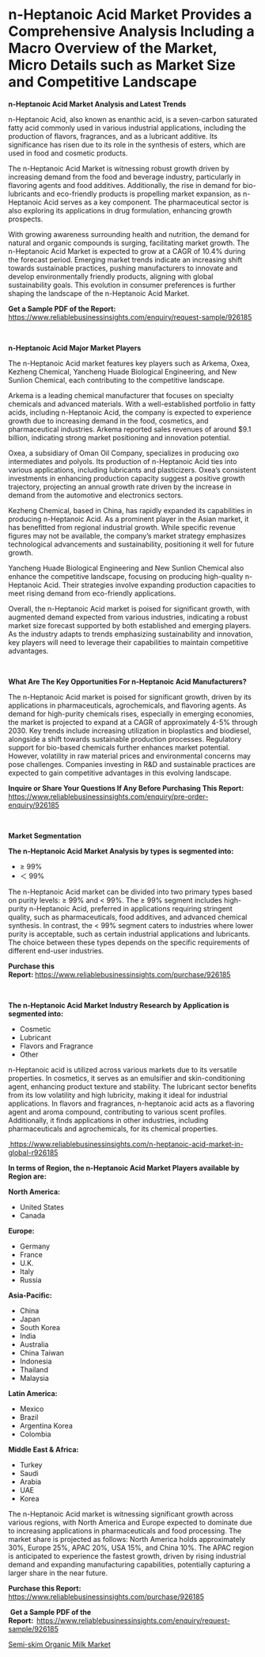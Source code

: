 <p><h1>n-Heptanoic Acid Market Provides a Comprehensive Analysis Including a Macro Overview of the Market, Micro Details such as Market Size and Competitive Landscape</h1></p><p><strong>n-Heptanoic Acid Market Analysis and Latest Trends</strong></p>
<p><p>n-Heptanoic Acid, also known as enanthic acid, is a seven-carbon saturated fatty acid commonly used in various industrial applications, including the production of flavors, fragrances, and as a lubricant additive. Its significance has risen due to its role in the synthesis of esters, which are used in food and cosmetic products. </p><p>The n-Heptanoic Acid Market is witnessing robust growth driven by increasing demand from the food and beverage industry, particularly in flavoring agents and food additives. Additionally, the rise in demand for bio-lubricants and eco-friendly products is propelling market expansion, as n-Heptanoic Acid serves as a key component. The pharmaceutical sector is also exploring its applications in drug formulation, enhancing growth prospects.</p><p>With growing awareness surrounding health and nutrition, the demand for natural and organic compounds is surging, facilitating market growth. The n-Heptanoic Acid Market is expected to grow at a CAGR of 10.4% during the forecast period. Emerging market trends indicate an increasing shift towards sustainable practices, pushing manufacturers to innovate and develop environmentally friendly products, aligning with global sustainability goals. This evolution in consumer preferences is further shaping the landscape of the n-Heptanoic Acid Market.</p></p>
<p><strong>Get a Sample PDF of the Report:&nbsp;</strong> <a href="https://www.reliablebusinessinsights.com/enquiry/request-sample/926185?utm_campaign=3050&utm_medium=2&utm_source=Github&utm_content=ia&utm_term=24032025&utm_id=n-heptanoic-acid">https://www.reliablebusinessinsights.com/enquiry/request-sample/926185</a></p>
<p>&nbsp;</p>
<p><strong>n-Heptanoic Acid Major Market Players</strong></p>
<p><p>The n-Heptanoic Acid market features key players such as Arkema, Oxea, Kezheng Chemical, Yancheng Huade Biological Engineering, and New Sunlion Chemical, each contributing to the competitive landscape.</p><p>Arkema is a leading chemical manufacturer that focuses on specialty chemicals and advanced materials. With a well-established portfolio in fatty acids, including n-Heptanoic Acid, the company is expected to experience growth due to increasing demand in the food, cosmetics, and pharmaceutical industries. Arkema reported sales revenues of around $9.1 billion, indicating strong market positioning and innovation potential.</p><p>Oxea, a subsidiary of Oman Oil Company, specializes in producing oxo intermediates and polyols. Its production of n-Heptanoic Acid ties into various applications, including lubricants and plasticizers. Oxea’s consistent investments in enhancing production capacity suggest a positive growth trajectory, projecting an annual growth rate driven by the increase in demand from the automotive and electronics sectors.</p><p>Kezheng Chemical, based in China, has rapidly expanded its capabilities in producing n-Heptanoic Acid. As a prominent player in the Asian market, it has benefitted from regional industrial growth. While specific revenue figures may not be available, the company’s market strategy emphasizes technological advancements and sustainability, positioning it well for future growth.</p><p>Yancheng Huade Biological Engineering and New Sunlion Chemical also enhance the competitive landscape, focusing on producing high-quality n-Heptanoic Acid. Their strategies involve expanding production capacities to meet rising demand from eco-friendly applications.</p><p>Overall, the n-Heptanoic Acid market is poised for significant growth, with augmented demand expected from various industries, indicating a robust market size forecast supported by both established and emerging players. As the industry adapts to trends emphasizing sustainability and innovation, key players will need to leverage their capabilities to maintain competitive advantages.</p></p>
<p>&nbsp;</p>
<p><strong>What Are The Key Opportunities For n-Heptanoic Acid Manufacturers?</strong></p>
<p><p>The n-Heptanoic Acid market is poised for significant growth, driven by its applications in pharmaceuticals, agrochemicals, and flavoring agents. As demand for high-purity chemicals rises, especially in emerging economies, the market is projected to expand at a CAGR of approximately 4-5% through 2030. Key trends include increasing utilization in bioplastics and biodiesel, alongside a shift towards sustainable production processes. Regulatory support for bio-based chemicals further enhances market potential. However, volatility in raw material prices and environmental concerns may pose challenges. Companies investing in R&D and sustainable practices are expected to gain competitive advantages in this evolving landscape.</p></p>
<p><strong>Inquire or Share Your Questions If Any Before Purchasing This Report:</strong> <a href="https://www.reliablebusinessinsights.com/enquiry/pre-order-enquiry/926185?utm_campaign=3050&utm_medium=2&utm_source=Github&utm_content=ia&utm_term=24032025&utm_id=n-heptanoic-acid">https://www.reliablebusinessinsights.com/enquiry/pre-order-enquiry/926185</a></p>
<p>&nbsp;</p>
<p><strong>Market Segmentation</strong></p>
<p><strong>The n-Heptanoic Acid Market Analysis by types is segmented into:</strong></p>
<p><ul><li>≥ 99%</li><li>＜ 99%</li></ul></p>
<p><p>The n-Heptanoic Acid market can be divided into two primary types based on purity levels: ≥ 99% and < 99%. The ≥ 99% segment includes high-purity n-Heptanoic Acid, preferred in applications requiring stringent quality, such as pharmaceuticals, food additives, and advanced chemical synthesis. In contrast, the < 99% segment caters to industries where lower purity is acceptable, such as certain industrial applications and lubricants. The choice between these types depends on the specific requirements of different end-user industries.</p></p>
<p><strong>Purchase this Report:&nbsp;</strong><a href="https://www.reliablebusinessinsights.com/purchase/926185?utm_campaign=3050&utm_medium=2&utm_source=Github&utm_content=ia&utm_term=24032025&utm_id=n-heptanoic-acid">https://www.reliablebusinessinsights.com/purchase/926185</a></p>
<p>&nbsp;</p>
<p><strong>The n-Heptanoic Acid Market Industry Research by Application is segmented into:</strong></p>
<p><ul><li>Cosmetic</li><li>Lubricant</li><li>Flavors and Fragrance</li><li>Other</li></ul></p>
<p><p>n-Heptanoic acid is utilized across various markets due to its versatile properties. In cosmetics, it serves as an emulsifier and skin-conditioning agent, enhancing product texture and stability. The lubricant sector benefits from its low volatility and high lubricity, making it ideal for industrial applications. In flavors and fragrances, n-heptanoic acid acts as a flavoring agent and aroma compound, contributing to various scent profiles. Additionally, it finds applications in other industries, including pharmaceuticals and agrochemicals, for its chemical properties.</p></p>
<p><a href="https://www.reliablebusinessinsights.com/n-heptanoic-acid-market-in-global-r926185?utm_campaign=3050&utm_medium=2&utm_source=Github&utm_content=ia&utm_term=24032025&utm_id=n-heptanoic-acid">&nbsp;https://www.reliablebusinessinsights.com/n-heptanoic-acid-market-in-global-r926185</a></p>
<p><strong>In terms of Region, the n-Heptanoic Acid Market Players available by Region are:</strong></p>
<p>
    <p> <strong> North America: </strong>
        <ul>
            <li>United States</li>
            <li>Canada</li>
        </ul>
        </p> 
    <p> <strong> Europe: </strong>
        <ul>
            <li>Germany</li>
            <li>France</li>
            <li>U.K.</li>
            <li>Italy</li>
            <li>Russia</li>
        </ul>
        </p> 
    <p> <strong> Asia-Pacific: </strong>
        <ul>
            <li>China</li>
            <li>Japan</li>
            <li>South Korea</li>
            <li>India</li>
            <li>Australia</li>
            <li>China Taiwan</li>
            <li>Indonesia</li>
            <li>Thailand</li>
            <li>Malaysia</li>
        </ul>
        </p> 
    <p> <strong> Latin America: </strong>
        <ul>
            <li>Mexico</li>
            <li>Brazil</li>
            <li>Argentina Korea</li>
            <li>Colombia</li>
        </ul>
        </p> 
    <p> <strong> Middle East & Africa: </strong>
        <ul>
            <li>Turkey</li>
            <li>Saudi</li>
            <li>Arabia</li>
            <li>UAE</li>
            <li>Korea</li>
        </ul>
    </p>
    </p>
<p><p>The n-Heptanoic Acid market is witnessing significant growth across various regions, with North America and Europe expected to dominate due to increasing applications in pharmaceuticals and food processing. The market share is projected as follows: North America holds approximately 30%, Europe 25%, APAC 20%, USA 15%, and China 10%. The APAC region is anticipated to experience the fastest growth, driven by rising industrial demand and expanding manufacturing capabilities, potentially capturing a larger share in the near future.</p></p>
<p><strong>Purchase this Report: </strong><a href="https://www.reliablebusinessinsights.com/purchase/926185?utm_campaign=3050&utm_medium=2&utm_source=Github&utm_content=ia&utm_term=24032025&utm_id=n-heptanoic-acid">https://www.reliablebusinessinsights.com/purchase/926185</a></p>
<p>&nbsp;<strong>Get a Sample PDF of the Report:&nbsp;&nbsp;</strong><a href="https://www.reliablebusinessinsights.com/enquiry/request-sample/926185?utm_campaign=3050&utm_medium=2&utm_source=Github&utm_content=ia&utm_term=24032025&utm_id=n-heptanoic-acid">https://www.reliablebusinessinsights.com/enquiry/request-sample/926185</a></p>
<p><strong></strong></p>
<p><p><a href="https://github.com/guleealhani/Market-Research-Report-List-1/blob/main/semi-skim-organic-milk-market.md?utm_campaign=3050&utm_medium=2&utm_source=Github&utm_content=ia&utm_term=24032025&utm_id=n-heptanoic-acid">Semi-skim Organic Milk Market</a></p></p>